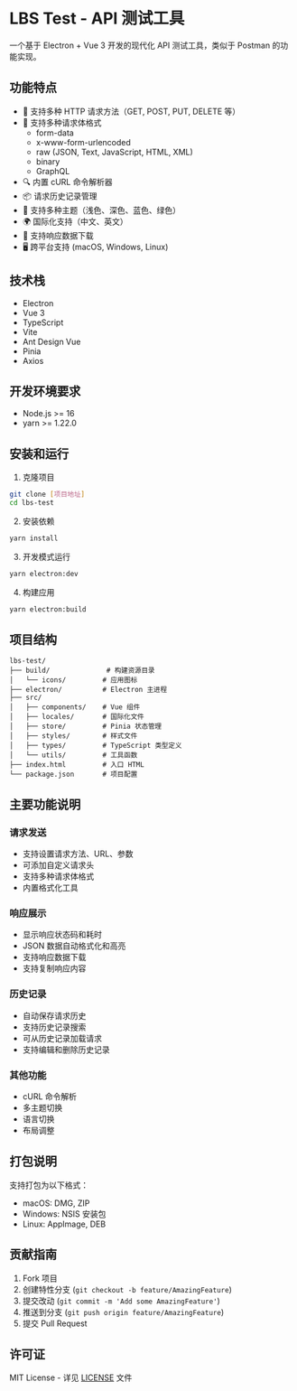 # LBS Test - API 测试工具

一个基于 Electron + Vue 3 开发的现代化 API 测试工具，类似于 Postman 的功能实现。

## 功能特点

- 🚀 支持多种 HTTP 请求方法（GET, POST, PUT, DELETE 等）
- 📝 支持多种请求体格式
  - form-data
  - x-www-form-urlencoded
  - raw (JSON, Text, JavaScript, HTML, XML)
  - binary
  - GraphQL
- 🔍 内置 cURL 命令解析器
- 📦 请求历史记录管理
- 🎨 支持多种主题（浅色、深色、蓝色、绿色）
- 🌍 国际化支持（中文、英文）
- 💾 支持响应数据下载
- 🖥 跨平台支持 (macOS, Windows, Linux)

## 技术栈

- Electron
- Vue 3
- TypeScript
- Vite
- Ant Design Vue
- Pinia
- Axios

## 开发环境要求

- Node.js >= 16
- yarn >= 1.22.0

## 安装和运行

1. 克隆项目
```bash
git clone [项目地址]
cd lbs-test
```

2. 安装依赖
```bash
yarn install
```

3. 开发模式运行
```bash
yarn electron:dev
```

4. 构建应用
```bash
yarn electron:build
```

## 项目结构

```
lbs-test/
├── build/              # 构建资源目录
│   └── icons/         # 应用图标
├── electron/          # Electron 主进程
├── src/
│   ├── components/    # Vue 组件
│   ├── locales/       # 国际化文件
│   ├── store/         # Pinia 状态管理
│   ├── styles/        # 样式文件
│   ├── types/         # TypeScript 类型定义
│   └── utils/         # 工具函数
├── index.html         # 入口 HTML
└── package.json       # 项目配置
```

## 主要功能说明

### 请求发送
- 支持设置请求方法、URL、参数
- 可添加自定义请求头
- 支持多种请求体格式
- 内置格式化工具

### 响应展示
- 显示响应状态码和耗时
- JSON 数据自动格式化和高亮
- 支持响应数据下载
- 支持复制响应内容

### 历史记录
- 自动保存请求历史
- 支持历史记录搜索
- 可从历史记录加载请求
- 支持编辑和删除历史记录

### 其他功能
- cURL 命令解析
- 多主题切换
- 语言切换
- 布局调整

## 打包说明

支持打包为以下格式：
- macOS: DMG, ZIP
- Windows: NSIS 安装包
- Linux: AppImage, DEB

## 贡献指南

1. Fork 项目
2. 创建特性分支 (`git checkout -b feature/AmazingFeature`)
3. 提交改动 (`git commit -m 'Add some AmazingFeature'`)
4. 推送到分支 (`git push origin feature/AmazingFeature`)
5. 提交 Pull Request

## 许可证

MIT License - 详见 [LICENSE](LICENSE) 文件

